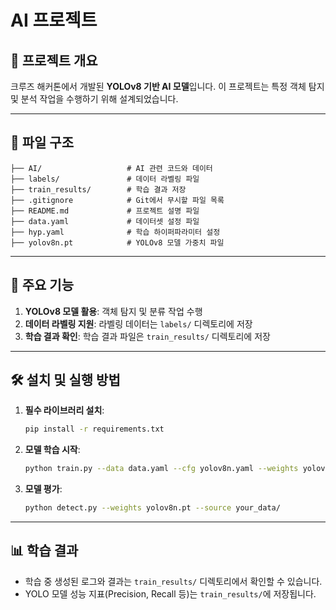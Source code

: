 # AI 프로젝트

## 🚀 프로젝트 개요
크루즈 해커톤에서 개발된 **YOLOv8 기반 AI 모델**입니다. 이 프로젝트는 특정 객체 탐지 및 분석 작업을 수행하기 위해 설계되었습니다.

---

## 📂 파일 구조
```
├── AI/                   # AI 관련 코드와 데이터
├── labels/               # 데이터 라벨링 파일
├── train_results/        # 학습 결과 저장
├── .gitignore            # Git에서 무시할 파일 목록
├── README.md             # 프로젝트 설명 파일
├── data.yaml             # 데이터셋 설정 파일
├── hyp.yaml              # 학습 하이퍼파라미터 설정
├── yolov8n.pt            # YOLOv8 모델 가중치 파일
```

---

## 🔧 주요 기능
1. **YOLOv8 모델 활용**: 객체 탐지 및 분류 작업 수행
2. **데이터 라벨링 지원**: 라벨링 데이터는 `labels/` 디렉토리에 저장
3. **학습 결과 확인**: 학습 결과 파일은 `train_results/` 디렉토리에 저장

---

## 🛠️ 설치 및 실행 방법
1. **필수 라이브러리 설치**:
   ```bash
   pip install -r requirements.txt
   ```
2. **모델 학습 시작**:
   ```bash
   python train.py --data data.yaml --cfg yolov8n.yaml --weights yolov8n.pt --epochs 50
   ```
3. **모델 평가**:
   ```bash
   python detect.py --weights yolov8n.pt --source your_data/
   ```

---

## 📊 학습 결과
- 학습 중 생성된 로그와 결과는 `train_results/` 디렉토리에서 확인할 수 있습니다.
- YOLO 모델 성능 지표(Precision, Recall 등)는 `train_results/`에 저장됩니다.
